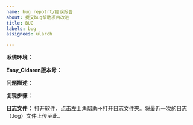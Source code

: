 ```yaml
---
name: bug repotrt/错误报告
about: 提交bug帮助项目改进
title: BUG
labels: bug
assignees: ularch

---
```


<!--
请提供下述完整信息以便快速定位问题 / Please provide the following information to quickly locate the problem
-->

**系统环境：**


**Easy_Cidaren版本号：**


**问题描述：**


**复现步骤：**


**日志文件：**
打开软件，点击左上角帮助->打开日志文件夹。将最近一次的日志（.log）文件上传至此。
